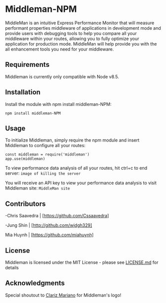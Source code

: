 # Middleman-NPM

MiddleMan is an intuitive Express Performance Monitor that will measure performant properties middleware of applications in development mode and provide users with debugging tools to help you compare all your middleware within your routes, allowing you to fully optimize your application for production mode. MiddleMan will help provide you with the all enhancement tools you need for your middleware. 

## Requirements 
Middleman is currently only compatible with Node v8.5. 

## Installation 
Install the module with npm install middleman-NPM:

	npm install middleman-NPM
  
## Usage 
To initialize Middleman, simply require the npm module and insert Middleman to configure all your routes: 

	const middleman = require('middleman')
	app.use(middleman)

To view performance data analysis of all your routes, hit ctrl+c to end server: 
	`image of killing the server`

You will receive an API key to view your performance data analysis to visit Middleman site:
	`MiddleMan site`
	
## Contributors 
 -Chris Saavedra | [https://github.com/Cssaavedra]
   
   
  -Jung Shin | [http://github.com/wjdgh329]
   
 Mia Huynh | [https://github.com/miahuynh]
 
## License 

Middleman is licensed under the MIT License - please see [LICENSE.md](https://help.github.com/articles/licensing-a-repository/) for details

## Acknowledgments 

Special shoutout to [Clariz Mariano](https://github.com/havengoer) for Middleman's logo!


